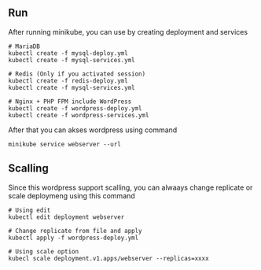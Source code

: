 ## Run
After running minikube, you can use by creating deployment and services 

```shell script
# MariaDB
kubectl create -f mysql-deploy.yml
kubectl create -f mysql-services.yml

# Redis (Only if you activated session)
kubectl create -f redis-deploy.yml
kubectl create -f mysql-services.yml

# Nginx + PHP FPM include WordPress
kubectl create -f wordpress-deploy.yml
kubectl create -f wordpress-services.yml
```

After that you can akses wordpress using command
```shell script
minikube service webserver --url
```

## Scalling
Since this wordpress support scalling, you can alwaays change replicate or scale deploymeng using this command

```shell script
# Using edit
kubectl edit deployment webserver

# Change replicate from file and apply
kubectl apply -f wordpress-deploy.yml

# Using scale option
kubecl scale deployment.v1.apps/webserver --replicas=xxxx
```